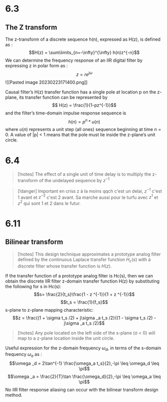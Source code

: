 # 6.3
## The Z transform
The z-transform of a discrete sequence h(n), expressed as H(z), is defined as :
$$H(z) =  \sum\limits_{n=-\infty}^{\infty} h(n)z^{-n}$$
We can determine the frequency response of an IIR digital filter by expressing z in polar form as :
$$ z = re^{j\omega} $$
![[Pasted image 20230223171400.png]]

Causal filter’s H(z) transfer function has a single pole at location p on the z-plane, its transfer function can be represented by
$$ H(z) = \frac{1}{1-pz^{-1}}$$
and the filter’s time-domain impulse response sequence is
$$ h(n) = p^n * u(n)$$
where $u(n)$ represents a unit step (all ones) sequence beginning at time $n = 0$.
A value of |p| < 1 means that the pole must lie inside the z-plane’s unit circle.
# 6.4
>[!notes]
>The effect of a single unit of time delay is to multiply the z-transform of the undelayed sequence by $z^{-1}$ 


>[!danger] Important en criss
> z à la moins qqch c'est un delai, $z^{-1}$ c'est 1 avant et $z^{-2}$ c'est 2 avant. Sa marche aussi pour le turfu avec  $z^{1}$ et  $z^{2}$ qui sont 1 et 2 dans le futur.
# 6.11
## Bilinear transform
>[!notes]
> This design technique approximates a prototype analog filter defined by the continuous Laplace transfer function $H_c(s)$ with a discrete filter whose transfer function is $H(z)$.

If the transfer function of a prototype analog filter is Hc(s), then we can obtain the discrete IIR filter z-domain transfer function H(z) by substituting the following for s in Hc(s):
$$s= \frac{2}{t_s}\frac{1 - z ^{-1}}{1 + z ^{-1}}$$
$$t_s = \frac{1}{f_s}$$
s-plane to z-plane mapping characteristic:
$$z = \frac{(1 + \sigma t_s /2) + j\sigma _a t_s /2}{(1 - \sigma t_s /2) - j\sigma _a t_s /2}$$
>[!notes]
 >Any pole located on the left side of the s-plane (σ < 0) will map to a z-plane location inside the unit circle.

 Useful expression for the z-domain frequency $\omega_d$, in terms of the s-domain frequency $\omega_a$ as :
$$\omega _d = 2\tan^{-1} \frac{\omega_a t_s}{2},-\pi \leq \omega_d \leq \pi$$
$$\omega _a = \frac{2}{T}\tan \frac{\omega_d}{2},-\pi \leq \omega_a \leq \pi$$
 No IIR filter response aliasing can occur with the bilinear transform design method.